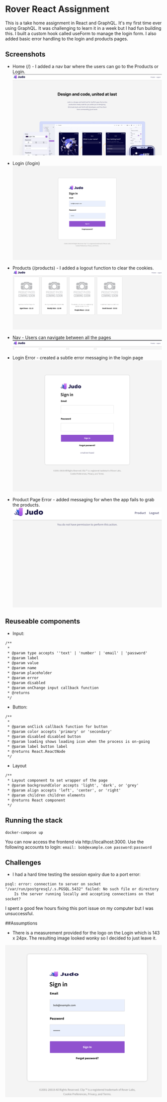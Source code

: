 # Rover React Assignment

This is a take home assignment in React and GraphQL. It's my first time ever using GraphQL. It was challenging to learn it in a week but I had fun building this. I built a custom hook called useForm to manage the login form. I also added basic error handling to the login and products pages.

## Screenshots

-   Home (/) - I added a nav bar where the users can go to the Products or Login.
    ![home page](https://github.com/emurdnt/take-home-assignment-react/blob/master/app/src/assets/ss-home.png)

-   Login (/login)
    ![login](https://github.com/emurdnt/take-home-assignment-react/blob/master/app/src/assets/ss-login.png)

-   Products (/products) - I added a logout function to clear the cookies.
    ![products](https://github.com/emurdnt/take-home-assignment-react/blob/master/app/src/assets/ss-product.png)

-   Nav - Users can navigate between all the pages
    ![nav](https://github.com/emurdnt/take-home-assignment-react/blob/master/app/src/assets/ss-nav.png)

-   Login Error - created a subtle error messaging in the login page
    ![error login](https://github.com/emurdnt/take-home-assignment-react/blob/master/app/src/assets/ss-error-login.png)
-   Product Page Error - added messaging for when the app fails to grab the products.
    ![error products](https://github.com/emurdnt/take-home-assignment-react/blob/master/app/src/assets/ss-error-product.png)

## Reuseable components

-   Input:

```
/**
 *
 * @param type accepts ''text' | 'number' | 'email' | 'password'
 * @param label
 * @param value
 * @param name
 * @param placeholder
 * @param error
 * @param disabled
 * @param onChange input callback function
 * @returns
 */
```

-   Button:

```
/**
 *
 * @param onClick callback function for button
 * @param color accepts 'primary' or 'secondary'
 * @param disabled disabled button
 * @param loading shows loading icon when the process is on-going
 * @param label button label
 * @returns React.ReactNode
 */
```

-   Layout

```
/**
 * Layout component to set wrapper of the page
 * @param backgroundColor accepts 'light', 'dark', or 'grey'
 * @param align accepts 'left', 'center', or 'right'
 * @param children children elements
 * @returns React component
 */
```

## Running the stack

```
docker-compose up
```

You can now access the frontend via http://localhost:3000.
Use the following accounts to login:
`email: bob@example.com password:password `

## Challenges

-   I had a hard time testing the session epxiry due to a port error:

```
psql: error: connection to server on socket "/var/run/postgresql/.s.PGSQL.5432" failed: No such file or directory
	Is the server running locally and accepting connections on that socket?
```

I spent a good few hours fixing this port issue on my computer but I was unsuccessful.

##Assumptions

-   There is a measurement provided for the logo on the Login which is 143 x 24px. The resulting image looked wonky so I decided to just leave it.

![logo](https://github.com/emurdnt/take-home-assignment-react/blob/master/app/src/assets/ss-login-logo.png)
